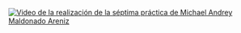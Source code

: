 
[![Video de la realización de la séptima práctica de Michael Andrey Maldonado Areniz](https://github.com/AndresFelipeMunozAguilar/Group_S13T3_Repository/assets/130402869/43cd1360-04ae-419d-a644-b780324c5e8b)](https://drive.google.com/file/d/13derf9t_1u5JPJZSk1fYoPCQN41kKbIN/view?usp=drive_link)

